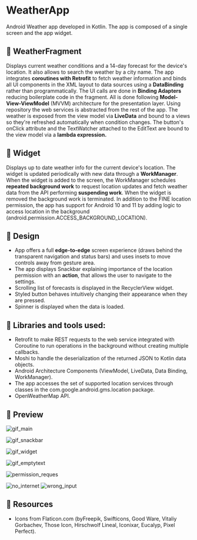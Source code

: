 # WeatherApp

Android Weather app developed in Kotlin. The app is composed of a single screen and the app widget.

## :link: WeatherFragment
Displays current weather conditions and a 14-day forecast for the device's location. It also allows to search the weather by a city name. 
The app integrates <b>coroutines with Retrofit</b> to fetch weather information and binds all UI components in the XML layout to data sources using a <b>DataBinding</b> rather than programmatically. The UI calls are done in <b>Binding Adapters</b> reducing boilerplate code in the fragment. All is done following <b>Model-View-ViewModel</b> (MVVM) architecture for the presentation layer. Using repository the web services is abstracted from the rest of the app. The weather is exposed from the view model via <b>LiveData</b> and bound to a views so they're refreshed automatically when condition changes. The button's onClick attribute and the TextWatcher attached to the EditText are bound to the view model via a <b>lambda expression.</b>  

## :link:  Widget
Displays up to date weather info for the current device's location. The widget is updated periodically with new data through a <b>WorkManager</b>. When the widget is added to the screen, the WorkManager schedules <b>repeated background work</b> to request location updates and fetch weather data from the API performing <b>suspending work</b>. When the widget is removed the background work is terminated.  In addition to the FINE location permission, the app has support for Android 10 and 11 by adding logic to access location in the background (android.permission.ACCESS_BACKGROUND_LOCATION). 

## :link:  Design
+ App offers a full <b>edge-to-edge</b> screen experience (draws behind the transparent navigation and status bars) and uses insets to move controls away from gesture area.
+ The app displays Snackbar explaining importance of the location permission with an <b>action</b>, that allows the user to navigate to the settings.
+ Scrolling list of forecasts is displayed in the RecyclerView widget.
+ Styled button behaves intuitively changing their appearance when they are pressed.
+ Spinner is displayed when the data is loaded.

## :link:  Libraries and tools used:
+ Retrofit to make REST requests to the web service integrated with Coroutine to run operations in the background without creating multiple callbacks. <br/>
+ Moshi to handle the deserialization of the returned JSON to Kotlin data objects.<br/>
+ Android Architecture Components (ViewModel, LiveData, Data Binding, WorkManager).<br/>
+ The app accesses the set of supported location services through classes in the com.google.android.gms.location package.
+ OpenWeatherMap API.<br/>

## :link:  Preview
![gif_main](https://user-images.githubusercontent.com/58771510/87946138-8cd81580-ca99-11ea-93c5-b07fa1ac0faa.gif)

![gif_snackbar](https://user-images.githubusercontent.com/58771510/87946159-92356000-ca99-11ea-9801-2fd48805eb4a.gif)

![gif_widget](https://user-images.githubusercontent.com/58771510/87946170-95305080-ca99-11ea-917c-ab6b8b87cc20.gif)

![gif_emptytext](https://user-images.githubusercontent.com/58771510/87946176-9792aa80-ca99-11ea-9e34-a2322552c029.gif)

![permission_reques](https://user-images.githubusercontent.com/58771510/87946214-a24d3f80-ca99-11ea-92dd-fc7ace1e7c47.png)

![no_internet](https://user-images.githubusercontent.com/58771510/87946221-a4af9980-ca99-11ea-8405-5c323a57f967.jpg) ![wrong_input](https://user-images.githubusercontent.com/58771510/87946323-c446c200-ca99-11ea-9244-40185099b3b6.jpg)


## :link:  Resources
+ Icons from Flaticon.com (byFreepik, Swifticons, Good Ware, Vitaliy Gorbachev, Those Icon, Hirschwolf Lineal, Iconixar, Eucalyp, Pixel Perfect).



